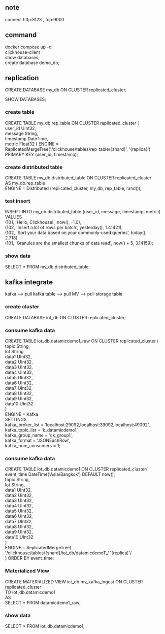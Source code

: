 
## note
connect http:8123 , tcp:9000

## command
docker compose up -d\
clickhouse-client \
show databases; \
create database demo_db;

## replication

CREATE DATABASE my_db ON CLUSTER replicated_cluster;

SHOW DATABASES;

### create table
CREATE TABLE my_db.rep_table ON CLUSTER replicated_cluster (\
 user_id UInt32,\
 message String,\
 timestamp DateTime,\
 metric Float32
) 
ENGINE = ReplicatedMergeTree('/clickhouse/tables/rep_table/{shard}', '{replica}')\
PRIMARY KEY (user_id, timestamp);

### create distributed table

CREATE TABLE my_db.distributed_table ON CLUSTER replicated_cluster\
 AS my_db.rep_table \
 ENGINE = Distributed (replicated_cluster, my_db, rep_table, rand());

 ### test insert
 INSERT INTO my_db.distributed_table (user_id, message, timestamp, metric) VALUES\
 (101, 'Hello, Clickhouse!', now(), -1.0),\
 (102, 'Insert a lot of rows per batch', yesterday(), 1.41421),\
 (102, 'Sort your data based on your commonly-used queries', today(), 2.718),\
 (101, 'Granules are the smallest chunks of data read', now() + 5, 3.14159);

 ### show data
 SELECT * FROM my_db.distributed_table;

 ## kafka integrate

 kafka --> pull kafka table --> pull MV --> pull storage table
### create cluster
CREATE DATABASE iot_db ON CLUSTER replicated_cluster;
### consume kafka data 
CREATE TABLE  iot_db.datamicdemo1_raw ON CLUSTER replicated_cluster (\
    topic String,\
    lot String,\
    data1 UInt32,\
    data2 UInt32,\
    data3 UInt32,\
    data4 UInt32,\
    data5 UInt32,\
    data6 UInt32,\
    data7 UInt32,\
    data8 UInt32,\
    data9 UInt32,\
    data10 UInt32\
)\
ENGINE = Kafka\
SETTINGS\
    kafka_broker_list = 'localhost:29092,localhost:39092,localhost:49092',\
    kafka_topic_list = 'k_datamicdemo1',\
    kafka_group_name = 'ck_group1',\
    kafka_format = 'JSONEachRow',\
    kafka_num_consumers = 1;

### consume kafka data 

CREATE TABLE  iot_db.datamicdemo1 ON CLUSTER replicated_cluster(\
    event_time DateTime('Asia/Bangkok') DEFAULT now(),\
    topic String,\
    lot String,\
    data1 UInt32,\
    data2 UInt32,\
    data3 UInt32,\
    data4 UInt32,\
    data5 UInt32,\
    data6 UInt32,\
    data7 UInt32,\
    data8 UInt32,\
    data9 UInt32,\
    data10 UInt32\
)\
ENGINE = ReplicatedMergeTree(
    '/clickhouse/tables/{shard}/iot_db/datamicdemo1',/
    '{replica}'/                                        
)
ORDER BY event_time;

### Materialized View
CREATE MATERIALIZED VIEW iot_db.mv_kafka_ingest ON CLUSTER replicated_cluster\
TO iot_db.datamicdemo1\
AS\
SELECT * FROM datamicdemo1_raw;

### show data
SELECT * FROM iot_db.datamicdemo1;
